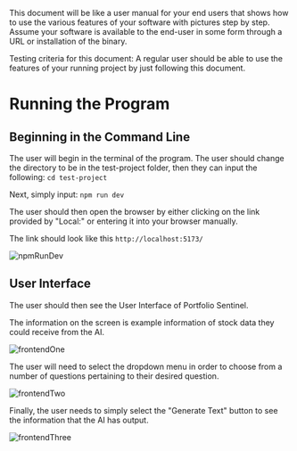 This document will be like a user manual for your end users that shows how to use the various features of your software with pictures step by step.
Assume your software is available to the end-user in some form through a URL or installation of the binary.

Testing criteria for this document:
  A regular user should be able to use the features of your running project by just following this document.


# Running the Program

## Beginning in the Command Line
The user will begin in the terminal of the program. The user should change the directory to be in the test-project folder, then they can input the following:
`cd test-project`

Next, simply input: `npm run dev`

The user should then open the browser by either clicking on the link provided by "Local:" or entering it into your browser manually.

The link should look like this `http://localhost:5173/`

![npmRunDev](https://github.com/user-attachments/assets/5c5b3c4d-c8d4-4101-a927-a5a56ce22f82)

## User Interface
The user should then see the User Interface of Portfolio Sentinel.

The information on the screen is example information of stock data they could receive from the AI.

![frontendOne](https://github.com/user-attachments/assets/1ba1921c-7cd8-4a16-99a8-3f6b9ed1a4e9)

The user will need to select the dropdown menu in order to choose from a number of questions pertaining to their desired question.

![frontendTwo](https://github.com/user-attachments/assets/629a8e94-c373-49db-a328-01c52b0223fc)

Finally, the user needs to simply select the "Generate Text" button to see the information that the AI has output.

![frontendThree](https://github.com/user-attachments/assets/4b86d9e6-5973-4f76-94be-4bba1fedcaac)

